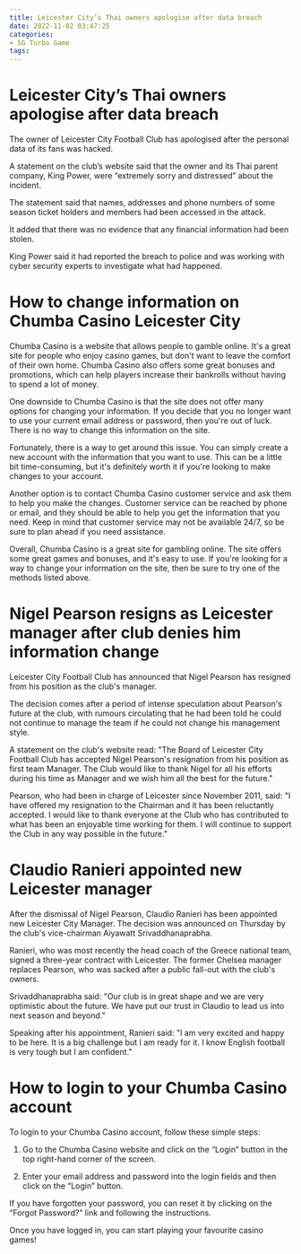 ```yaml
---
title: Leicester City’s Thai owners apologise after data breach
date: 2022-11-02 03:47:25
categories:
- 5G Turbo Game
tags:
---
```



#  Leicester City’s Thai owners apologise after data breach

The owner of Leicester City Football Club has apologised after the personal data of its fans was hacked.

A statement on the club’s website said that the owner and its Thai parent company, King Power, were “extremely sorry and distressed” about the incident.

The statement said that names, addresses and phone numbers of some season ticket holders and members had been accessed in the attack.

It added that there was no evidence that any financial information had been stolen.

King Power said it had reported the breach to police and was working with cyber security experts to investigate what had happened.

#  How to change information on Chumba Casino Leicester City

Chumba Casino is a website that allows people to gamble online. It's a great site for people who enjoy casino games, but don't want to leave the comfort of their own home. Chumba Casino also offers some great bonuses and promotions, which can help players increase their bankrolls without having to spend a lot of money.

One downside to Chumba Casino is that the site does not offer many options for changing your information. If you decide that you no longer want to use your current email address or password, then you're out of luck. There is no way to change this information on the site.

 Fortunately, there is a way to get around this issue. You can simply create a new account with the information that you want to use. This can be a little bit time-consuming, but it's definitely worth it if you're looking to make changes to your account.

Another option is to contact Chumba Casino customer service and ask them to help you make the changes. Customer service can be reached by phone or email, and they should be able to help you get the information that you need. Keep in mind that customer service may not be available 24/7, so be sure to plan ahead if you need assistance.

Overall, Chumba Casino is a great site for gambling online. The site offers some great games and bonuses, and it's easy to use. If you're looking for a way to change your information on the site, then be sure to try one of the methods listed above.

#  Nigel Pearson resigns as Leicester manager after club denies him information change

Leicester City Football Club has announced that Nigel Pearson has resigned from his position as the club's manager.

The decision comes after a period of intense speculation about Pearson's future at the club, with rumours circulating that he had been told he could not continue to manage the team if he could not change his management style.

A statement on the club's website read: "The Board of Leicester City Football Club has accepted Nigel Pearson's resignation from his position as first team Manager. The Club would like to thank Nigel for all his efforts during his time as Manager and we wish him all the best for the future."

Pearson, who had been in charge of Leicester since November 2011, said: "I have offered my resignation to the Chairman and it has been reluctantly accepted. I would like to thank everyone at the Club who has contributed to what has been an enjoyable time working for them. I will continue to support the Club in any way possible in the future."

#  Claudio Ranieri appointed new Leicester manager

After the dismissal of Nigel Pearson, Claudio Ranieri has been appointed new Leicester City Manager. The decision was announced on Thursday by the club's vice-chairman Aiyawatt Srivaddhanaprabha.

Ranieri, who was most recently the head coach of the Greece national team, signed a three-year contract with Leicester. The former Chelsea manager replaces Pearson, who was sacked after a public fall-out with the club's owners.

Srivaddhanaprabha said: "Our club is in great shape and we are very optimistic about the future. We have put our trust in Claudio to lead us into next season and beyond."

Speaking after his appointment, Ranieri said: "I am very excited and happy to be here. It is a big challenge but I am ready for it. I know English football is very tough but I am confident."

#  How to login to your Chumba Casino account

To login to your Chumba Casino account, follow these simple steps:

1. Go to the Chumba Casino website and click on the “Login” button in the top right-hand corner of the screen.

2. Enter your email address and password into the login fields and then click on the “Login” button.

If you have forgotten your password, you can reset it by clicking on the “Forgot Password?” link and following the instructions.

Once you have logged in, you can start playing your favourite casino games!